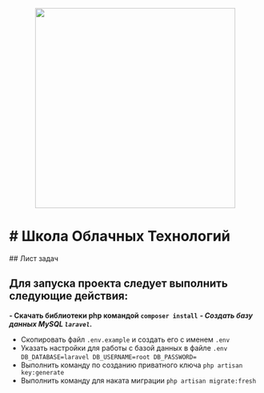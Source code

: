 <p align="center"><img src="https://res.cloudinary.com/dtfbvvkyp/image/upload/v1566331377/laravel-logolockup-cmyk-red.svg" width="400"></p>
<h1> # Школа Облачных Технологий </h1>
## Лист задач

<h2>Для запуска проекта следует выполнить следующие действия:</h2>

**- Скачать библиотеки php командой `composer install`**
***- Создать базу данных MySQL `laravel`.***
- Скопировать файл `.env.example` и создать его с именем  `.env`
- Указать настройки для работы с базой данных в файле `.env` `DB_DATABASE=laravel DB_USERNAME=root DB_PASSWORD=`
- Выполнить команду по созданию приватного ключа `php artisan  key:generate`
- Выполнить команду для наката миграции `php artisan migrate:fresh`

